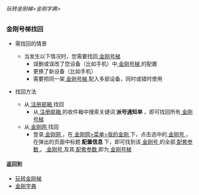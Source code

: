 ###### 玩转金刚梯>金刚字典>
### 金刚号梯找回

- 需找回的情景
  - 当发生以下情况时，您需要找回[ 金刚号梯 ](https://github.com/a2zitpro/web/blob/master/LadderFree/kkDictionary/KKLadderKKID.md)
    - 误删或误改了您设备（比如手机）中[ 金刚号梯 ](https://github.com/a2zitpro/web/blob/master/LadderFree/kkDictionary/KKLadderKKID.md)的配置
    - 更换了新设备（比如手机）
    - 需要把同一架[ 金刚号梯 ](https://github.com/a2zitpro/web/blob/master/LadderFree/kkDictionary/KKLadderKKID.md)配入多部设备，同时或错时使用

- 找回方法
  - 从[ 注册邮箱 ]()找回
    - 从[ 注册邮箱 ]()的收件箱中搜索关键词<strong> 派号通知单 </strong>，即可找回所有[ 金刚号梯 ](https://github.com/a2zitpro/web/blob/master/LadderFree/kkDictionary/KKLadderKKID.md)
  - 从[ 金刚网 ](https://github.com/a2zitpro/web/blob/master/LadderFree/kkDictionary/KKSiteZh.md)找回
    - 登录[ 金刚网 ](https://github.com/a2zitpro/web/blob/master/LadderFree/kkDictionary/KKSiteZh.md)，在[ 金刚网>菜单>我的金刚 ]()下，点击选中的[ 金刚号 ](https://github.com/a2zitpro/web/blob/master/LadderFree/kkDictionary/KKID.md)，在弹出的页面中标题<strong> 配置信息 </strong>下，即可找到该[ 金刚号 ](https://github.com/a2zitpro/web/blob/master/LadderFree/kkDictionary/KKID.md)的全部[ 配套参数 ](https://github.com/a2zitpro/web/blob/master/LadderFree/kkDictionary/KKIDsParameters.md)。[ 金刚号 ](https://github.com/a2zitpro/web/blob/master/LadderFree/kkDictionary/KKID.md)及其[ 配套参数 ](https://github.com/a2zitpro/web/blob/master/LadderFree/kkDictionary/KKIDsParameters.md)即为[ 金刚号梯 ](https://github.com/a2zitpro/web/blob/master/LadderFree/kkDictionary/KKLadderKKID.md)


#### 返回到
- [玩转金刚梯](https://github.com/a2zitpro/web/blob/master/LadderFree/A.md)
- [金刚字典](https://github.com/a2zitpro/web/blob/master/LadderFree/kkDictionary/KKDictionary.md)
